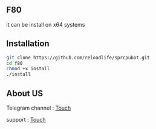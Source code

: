 ## F80

it can be install on x64 systems

## Installation 

  ```bash
  git clone https://github.com/reloadlife/sprcpubot.git
  cd f80
  chmod +x install
  ./install
  ```
  
## About US

Telegram channel : [Touch](https://t.me/sprcpu_company)

support : [Touch](https://t.me/reloadlife)
